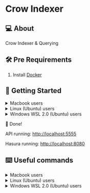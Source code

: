 # Crow Indexer

## 💻 About

Crow Indexer & Querying

## 🛠 Pre Requirements

1. Install [Docker](https://docs.docker.com/get-started/)

## 🚀 Getting Started

<details><summary>Macbook users</summary>
<p>

```
docker-compose --env-file .env.mac -f docker-compose.mac.yml up -d
```

</p>
</details>

<details><summary>Linux (Ubuntu) users</summary>
<p>

```
docker-compose --env-file .env.linux -f docker-compose.linux.yml up -d
```

</p>
</details>

<details><summary>Windows WSL 2.0 (Ubuntu) users</summary>
<p>

```
docker-compose --env-file .env.wsl -f docker-compose.wsl.yml up -d
```

</p>
</details>

🚀 Done!

API running: [http://localhost:5555](http://localhost:5555)

Hasura running: [http://localhost:8080](http://localhost:8080)

## ⌨️ Useful commands

<details><summary>Macbook users</summary>
<p>

1. List all container running

```
docker ps
```

2. Stop all container

```
docker-compose -f docker-compose.mac.yml down
```

3. Logs

```
docker-compose -f docker-compose.mac.yml logs
```

4. Clean up all

```
docker-compose -f docker-compose.mac.yml down && docker rmi $(docker images -q) && docker volume rm $(docker volume ls -q)
```

or:

```
docker system prune -a --volumes
```

</p>
</details>

<details><summary>Linux (Ubuntu) users</summary>
<p>

1. List all container running

```
docker ps
```

2. Stop all container

```
docker-compose -f docker-compose.linux.yml down
```

3. Logs

```
docker-compose -f docker-compose.linux.yml logs
```

4. Clean up all

```
docker-compose -f docker-compose.linux.yml down && docker rmi $(docker images -q) && docker volume rm $(docker volume ls -q)
```

or:

```
docker system prune -a --volumes
```

</p>
</details>

<details><summary>Windows WSL 2.0 (Ubuntu) users</summary>
<p>

1. List all container running

```
docker ps
```

2. Stop all container

```
docker-compose -f docker-compose.wsl.yml down
```

3. Logs

```
docker-compose -f docker-compose.wsl.yml logs
```

4. Clean up all

```
docker-compose -f docker-compose.wsl.yml down && docker rmi $(docker images -q) && docker volume rm $(docker volume ls -q)
```

or:

```
docker system prune -a --volumes
```

</p>
</details>
